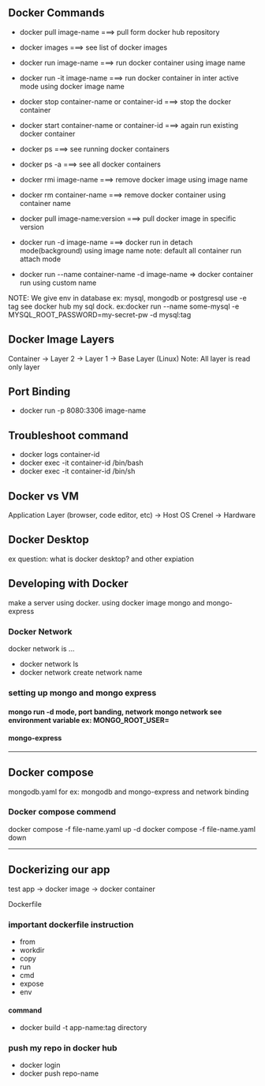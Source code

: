 ## Docker Commands

- docker pull image-name ===> pull form docker hub repository
- docker images ===> see list of docker images
- docker run image-name ===> run docker container using image name
- docker run -it image-name ===> run docker container in inter active mode using docker image name
- docker stop container-name or container-id ===> stop the docker container
- docker start container-name or container-id ===> again run existing docker container
- docker ps ===> see running docker containers
- docker ps -a ===> see all docker containers
- docker rmi image-name ===> remove docker image using image name
- docker rm container-name ===> remove docker container using container name

- docker pull image-name:version ===> pull docker image in specific version
- docker run -d image-name ===> docker run in detach mode(background) using image name
  note: default all container run attach mode
- docker run --name container-name -d image-name => docker container run using custom name

NOTE: We give env in database ex: mysql, mongodb or postgresql use -e tag see docker hub my sql dock. ex:docker run --name some-mysql -e MYSQL_ROOT_PASSWORD=my-secret-pw -d mysql:tag

## Docker Image Layers

Container -> Layer 2 -> Layer 1 -> Base Layer (Linux)
Note: All layer is read only layer

## Port Binding

- docker run -p 8080:3306 image-name

## Troubleshoot command

- docker logs container-id
- docker exec -it container-id /bin/bash
- docker exec -it container-id /bin/sh

## Docker vs VM

Application Layer (browser, code editor, etc) -> Host OS Crenel -> Hardware

## Docker Desktop

ex question: what is docker desktop? and other expiation

## Developing with Docker

make a server using docker. using docker image mongo and mongo-express

### Docker Network

docker network is ...

- docker network ls
- docker network create network name

### setting up mongo and mongo express

#### mongo run -d mode, port banding, network mongo network see environment variable ex: MONGO_ROOT_USER=

#### mongo-express

---

## Docker compose

mongodb.yaml for ex: mongodb and mongo-express and network binding

### Docker compose commend

docker compose -f file-name.yaml up -d
docker compose -f file-name.yaml down

---

## Dockerizing our app

test app -> docker image -> docker container

Dockerfile

### important dockerfile instruction

- from
- workdir
- copy
- run
- cmd
- expose
- env

#### command

- docker build -t app-name:tag directory

### push my repo in docker hub

- docker login
- docker push repo-name
